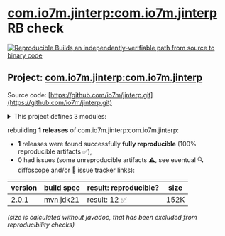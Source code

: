 [com.io7m.jinterp:com.io7m.jinterp](https://central.sonatype.com/artifact/com.io7m.jinterp/com.io7m.jinterp/versions) RB check
=======

[![Reproducible Builds](https://reproducible-builds.org/images/logos/rb.svg) an independently-verifiable path from source to binary code](https://reproducible-builds.org/)

## Project: [com.io7m.jinterp:com.io7m.jinterp](https://central.sonatype.com/artifact/com.io7m.jinterp/com.io7m.jinterp/versions)

Source code: [https://github.com/io7m/jinterp.git](https://github.com/io7m/jinterp.git)

<details><summary>This project defines 3 modules:</summary>

* [com.io7m.jinterp:com.io7m.jinterp](https://central.sonatype.com/artifact/com.io7m.jinterp/com.io7m.jinterp/2.0.1)
* [com.io7m.jinterp:com.io7m.jinterp.core](https://central.sonatype.com/artifact/com.io7m.jinterp/com.io7m.jinterp.core/2.0.1)
* [com.io7m.jinterp:com.io7m.jinterp.tests](https://central.sonatype.com/artifact/com.io7m.jinterp/com.io7m.jinterp.tests/2.0.1)
</details>

rebuilding **1 releases** of com.io7m.jinterp:com.io7m.jinterp:
- **1** releases were found successfully **fully reproducible** (100% reproducible artifacts :white_check_mark:),
- 0 had issues (some unreproducible artifacts :warning:, see eventual :mag: diffoscope and/or :memo: issue tracker links):

| version | [build spec](/BUILDSPEC.md) | [result](https://reproducible-builds.org/docs/jvm/): reproducible? | size |
| -- | --------- | ------ | -- |
| [2.0.1](https://central.sonatype.com/artifact/com.io7m.jinterp/com.io7m.jinterp/2.0.1/pom) | [mvn jdk21](com.io7m.jinterp-2.0.1.buildspec) | [result](com.io7m.jinterp-2.0.1.buildinfo): [12 :white_check_mark: ](com.io7m.jinterp-2.0.1.buildcompare) | 152K |

<i>(size is calculated without javadoc, that has been excluded from reproducibility checks)</i>
